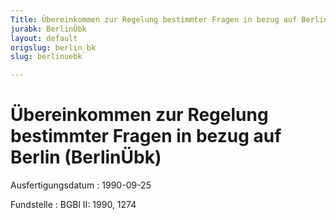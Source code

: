 ```yaml
---
Title: Übereinkommen zur Regelung bestimmter Fragen in bezug auf Berlin
jurabk: BerlinÜbk
layout: default
origslug: berlin_bk
slug: berlinuebk

---
```


# Übereinkommen zur Regelung bestimmter Fragen in bezug auf Berlin (BerlinÜbk)

Ausfertigungsdatum
:   1990-09-25

Fundstelle
:   BGBl II: 1990, 1274

